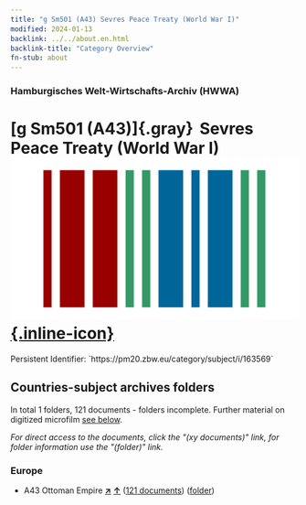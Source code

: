 ```yaml
---
title: "g Sm501 (A43) Sevres Peace Treaty (World War I)"
modified: 2024-01-13
backlink: ../../about.en.html
backlink-title: "Category Overview"
fn-stub: about
---
```


### Hamburgisches Welt-Wirtschafts-Archiv (HWWA)

# [g Sm501 (A43)]{.gray}&#8201; Sevres Peace Treaty (World War I) &#160; [![Wikidata](/images/Wikidata-logo.svg "Wikidata"){.inline-icon}](http://www.wikidata.org/entity/Q104699694)

<div class="hint">Persistent Identifier: `https://pm20.zbw.eu/category/subject/i/163569`</div>







## Countries-subject archives folders







In total 1 folders, 121 documents - folders incomplete. Further material on digitized microfilm [see below](#filmsections).

_For direct access to the documents, click the "(xy documents)" link, for folder information use the "(folder)" link._



### Europe

- A43 Ottoman Empire [**&nearr;**](../../../geo/i/141034/about.en.html "Ottoman Empire (all folders)") [**&uarr;**](../../../geo/about.en.html#A43 "Country category system") (<a href="https://pm20.zbw.eu/iiifview/folder/sh/141034,163569" title="about: Ottoman Empire : Sevres Peace Treaty (World War I)" target="_blank">121 documents</a>) ([folder](../../../../folder/sh/1410xx/141034/1635xx/163569/about.en.html))



<a id="filmsections" />














